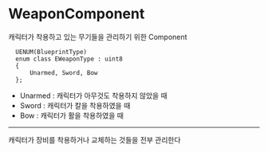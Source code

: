 # WeaponComponent
캐릭터가 착용하고 있는 무기들을 관리하기 위한 Component
```
  UENUM(BlueprintType)
  enum class EWeaponType : uint8
  {
	  Unarmed, Sword, Bow
  };
```
* Unarmed : 캐릭터가 아무것도 착용하지 않았을 때
* Sword : 캐릭터가 칼을 착용하였을 때
* Bow : 캐릭터가 활을 착용하였을 때

---

캐릭터가 장비를 착용하거나 교체하는 것들을 전부 관리한다